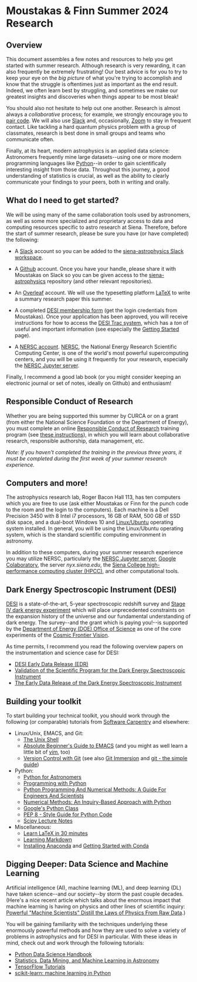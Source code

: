 Moustakas & Finn Summer 2024 Research
=====================================

Overview
--------

This document assembles a few notes and resources to help you get started with
summer research. Although research is very rewarding, it can also frequently be
extremely frustrating!  Our best advice is for you to try to keep your eye on the
*big picture* of what you're trying to accomplish and know that the struggle is
oftentimes just as important as the end result. Indeed, we often learn best by
struggling, and sometimes we make our greatest insights and discoveries when
things appear to be most bleak!

You should also not hesitate to help out one another. Research is almost always
a *collaborative* process; for example, we strongly encourage you to [pair
code](https://stackify.com/pair-programming-advantages).  We will also use
[Slack](https://slack.com) and, occasionally, [Zoom](https://zoom.us) to stay in
frequent contact. Like tackling a hard quantum physics problem with a group of
classmates, research is best done in small groups and teams who communicate
often.

Finally, at its heart, modern astrophysics is an applied data science:
Astronomers frequently mine large datasets--using one or more modern programming
languages like [Python](https://python.org)--in order to gain scientifically
interesting insight from those data. Throughout this journey, a good
understanding of statistics is crucial, as well as the ability to clearly
communicate your findings to your peers, both in writing and orally.

What do I need to get started?
------------------------------

We will be using many of the same collaboration tools used by astronomers, as
well as some more specialized and proprietary access to data and computing
resources specific to astro research at Siena. Therefore, before the start of
summer research, please be sure you have (or have completed) the following:

* A [Slack](https://slack.com) account so you can be added to the
  [siena-astrophysics Slack workspace](https://siena-astrophysics.slack.com).

* A [Github](https://github.com) account. Once you have your handle, please
  share it with Moustakas on Slack so you can be given access to the
  [siena-astrophysics](https://github.com/moustakas/siena-astrophysics)
  repository (and other relevant repositories).

* An [Overleaf](https://overleaf.com) account. We will use the typesetting
  platform [LaTeX](https://www.latex-project.org/) to write a summary research
  paper this summer.

* A completed [DESI membership
  form](https://desi.lbl.gov/desipub/app/MembershipForm/form) (get the login
  credentials from Moustakas). Once your application has been approved, you will
  receive instructions for how to access the [DESI Trac
  system](https://desi.lbl.gov/trac/wiki), which has a *ton* of useful and
  important information (see especially the [Getting
  Started](https://desi.lbl.gov/trac/wiki/GettingStarted) page).

* A [NERSC
  account](https://desi.lbl.gov/trac/wiki/Computing/AccessNersc). [NERSC](https://www.nersc.gov/),
  the National Energy Research Scientific Computing Center, is one of the
  world's most powerful supercomputing centers, and you will be using it
  frequently for your research, especially the [NERSC Jupyter
  server](https://jupyter.nersc.gov).

Finally, I recommend a good lab book (or you might consider keeping an
electronic journal or set of notes, ideally on Github) and enthusiasm!

Responsible Conduct of Research
-------------------------------

Whether you are being supported this summer by CURCA or on a grant (from either
the National Science Foundation or the Department of Energy), you must complete
an online [Responsible Conduct of
Research](https://about.citiprogram.org/en/homepage) training program (see
[these
instructions](https://www.siena.edu/offices/grants-and-sponsored-research/policies-forms-and-templates/)),
in which you will learn about collaborative research, responsible authorship,
data management, etc.  

*Note: If you haven't completed the training in the previous three years, it
must be completed during the first week of your summer research experience.*

Computers and more!
-------------------

The astrophysics research lab, Roger Bacon Hall 113, has ten computers which
you are free to use (ask either Moustakas or Finn for the punch code to the room
and the login to the computers). Each machine is a Dell Precision 3450 with 8
Intel i7 processors, 16 GB of RAM, 500 GB of SSD disk space, and a dual-boot
Windows 10 and [Linux/Ubuntu](https://ubuntu.com/) operating system
installed. In general, you will be using the Linux/Ubuntu operating system,
which is the standard scientific computing environment in astronomy.

In addition to these computers, during your summer research experience you may
utilize NERSC, particularly the [NERSC Jupyter
server](https://jupyter.nersc.gov), [Google
Colaboratory](https://colab.research.google.com), the server *nyx.siena.edu*,
the [Siena College high-performance computing cluster
(HPCC)](https://www.siena.edu/centers-institutes/high-performance-computing-center/),
and other computational tools.

Dark Energy Spectroscopic Instrument (DESI)
-------------------------------------------

[DESI](https://desi.lbl.gov) is a state-of-the-art, 5-year spectroscopic
redshift survey and [Stage IV dark energy
experiment](https://arxiv.org/pdf/1604.07626.pdf) which will place unprecedented
constraints on the expansion history of the universe and our fundamental
understanding of dark energy. The survey--and the grant which is paying you!--is
supported by the [Department of Energy (DOE) Office of
Science](https://www.energy.gov/science/office-science) as one of the core
experiments of the [Cosmic Frontier
Vision](https://science.osti.gov/hep/Research/Cosmic-Frontier). 

As time permits, I recommend you read the following overview papers on the
instrumentation and science case for DESI:
* [DESI Early Data Release (EDR)](https://data.desi.lbl.gov/doc/releases/edr/)
* [Validation of the Scientific Program for the Dark Energy Spectroscopic Instrument](https://arxiv.org/abs/2306.06307)
* [The Early Data Release of the Dark Energy Spectroscopic Instrument
](https://arxiv.org/abs/2306.06308)

Building your toolkit
---------------------

To start building your technical toolkit, you should work through the following
(or comparable) tutorials from [Software
Carpentry](https://software-carpentry.org/lessons) and elsewhere:

* Linux/Unix, EMACS, and Git:
  * [The Unix Shell](http://swcarpentry.github.io/shell-novice)
  * [Absolute Beginner's Guide to EMACS](http://www.jesshamrick.com/2012/09/10/absolute-beginners-guide-to-emacs) (and you might as well learn a little bit of [vim](https://linuxconfig.org/vim-tutorial), too)
  * [Version Control with Git](http://swcarpentry.github.io/git-novice) (see also [Git Immersion](http://gitimmersion.com/) and [git - the simple guide](https://rogerdudler.github.io/git-guide)) 
* Python:
  * [Python for Astronomers](https://prappleizer.github.io/)
  * [Programming with Python](http://swcarpentry.github.io/python-novice-inflammation)
  * [Python Programming And Numerical Methods: A Guide For Engineers And Scientists](https://pythonnumericalmethods.studentorg.berkeley.edu/notebooks/Index.html) 
  * [Numerical Methods: An Inquiry-Based Approach with Python](https://numericalmethodssullivan.github.io/ch-python.html#python-programming-basics)
  * [Google's Python Class](https://developers.google.com/edu/python)
  * [PEP 8 - Style Guide for Python Code](https://www.python.org/dev/peps/pep-0008/)
  * [Scipy Lecture Notes](http://www.scipy-lectures.org/index.html)
* Miscellaneous:
  * [Learn LaTeX in 30 minutes](https://www.overleaf.com/learn/latex/Learn_LaTeX_in_30_minutes) 
  * [Learning Markdown](https://daringfireball.net/projects/markdown/syntax)
  * [Installing Anaconda](https://docs.anaconda.com/anaconda/install) and [Getting Started with Conda](https://docs.conda.io/projects/conda/en/latest/user-guide/getting-started.html)

Digging Deeper: Data Science and Machine Learning
-------------------------------------------------

Artificial intelligence (AI), machine learning (ML), and deep learning (DL) have
taken science--and our society--by storm the past couple decades. (Here's a nice
recent article which talks about the enormous impact that machine learning is
having on physics and other lines of scientific inquiry: [Powerful "Machine
Scientists" Distill the Laws of Physics From Raw
Data](https://www.quantamagazine.org/machine-scientists-distill-the-laws-of-physics-from-raw-data-20220510/).)

You will be gaining familiarity with the techniques underlying these enormously
powerful methods and how they are used to solve a variety of problems in
astrophysics and for DESI in particular. With these ideas in mind, check out and
work through the following tutorials:
* [Python Data Science Handbook](https://github.com/jakevdp/PythonDataScienceHandbook)
* [Statistics, Data Mining, and Machine Learning in Astronomy](http://www.astroml.org/index.html)
* [TensorFlow Tutorials](https://www.tensorflow.org/tutorials)
* [scikit-learn: machine learning in Python](https://scikit-learn.org/stable/index.html)

